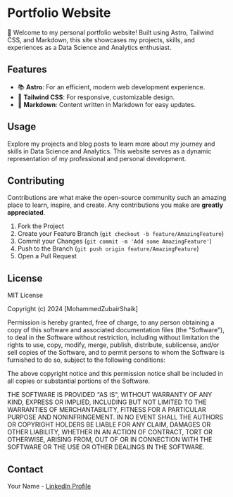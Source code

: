 # Portfolio Website

🚀 Welcome to my personal portfolio website! Built using Astro, Tailwind CSS, and Markdown, this site showcases my projects, skills, and experiences as a Data Science and Analytics enthusiast.

## Features

- 📚 **Astro**: For an efficient, modern web development experience.
- 💅 **Tailwind CSS**: For responsive, customizable design.
- 📝 **Markdown**: Content written in Markdown for easy updates.

## Usage

Explore my projects and blog posts to learn more about my journey and skills in Data Science and Analytics. This website serves as a dynamic representation of my professional and personal development.

## Contributing

Contributions are what make the open-source community such an amazing place to learn, inspire, and create. Any contributions you make are **greatly appreciated**.

1. Fork the Project
2. Create your Feature Branch (`git checkout -b feature/AmazingFeature`)
3. Commit your Changes (`git commit -m 'Add some AmazingFeature'`)
4. Push to the Branch (`git push origin feature/AmazingFeature`)
5. Open a Pull Request

## License

MIT License

Copyright (c) 2024 [MohammedZubairShaik]

Permission is hereby granted, free of charge, to any person obtaining a copy
of this software and associated documentation files (the "Software"), to deal
in the Software without restriction, including without limitation the rights
to use, copy, modify, merge, publish, distribute, sublicense, and/or sell
copies of the Software, and to permit persons to whom the Software is
furnished to do so, subject to the following conditions:

The above copyright notice and this permission notice shall be included in all
copies or substantial portions of the Software.

THE SOFTWARE IS PROVIDED "AS IS", WITHOUT WARRANTY OF ANY KIND, EXPRESS OR
IMPLIED, INCLUDING BUT NOT LIMITED TO THE WARRANTIES OF MERCHANTABILITY,
FITNESS FOR A PARTICULAR PURPOSE AND NONINFRINGEMENT. IN NO EVENT SHALL THE
AUTHORS OR COPYRIGHT HOLDERS BE LIABLE FOR ANY CLAIM, DAMAGES OR OTHER
LIABILITY, WHETHER IN AN ACTION OF CONTRACT, TORT OR OTHERWISE, ARISING FROM,
OUT OF OR IN CONNECTION WITH THE SOFTWARE OR THE USE OR OTHER DEALINGS IN THE
SOFTWARE.

## Contact

Your Name - [LinkedIn Profile](https://www.linkedin.com/in/mohammedzubairshaik)

